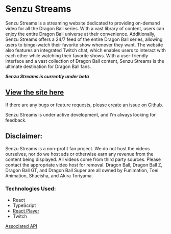 # Senzu Streams

Senzu Streams is a streaming website dedicated to providing on-demand video for all the Dragon Ball series. With a vast library of content, users can enjoy the entire Dragon Ball universe at their convenience. Additionally, Senzu Streams offers a 24/7 feed of the entire Dragon Ball series, allowing users to binge-watch their favorite show whenever they want. The website also features an integrated Twitch chat, which enables users to interact with each other while watching their favorite shows. With a user-friendly interface and a vast collection of Dragon Ball content, Senzu Streams is the ultimate destination for Dragon Ball fans.

**_Senzu Streams is currently under beta_**


## [View the site here](https://senzu-streams.netlify.app/)

If there are any bugs or feature requests, please [create an issue on Github](https://github.com/CalvinPVIII/senzu-streams/issues).

Senzu Streams is under active development, and I'm always looking for feedback.

## Disclaimer:

Senzu Streams is a non-profit fan project. We do not host the videos ourselves, nor do we host ads or otherwise earn any revenue from the content being displayed. All videos come from third party sources. Please contact the appropriate video host for removal. Dragon Ball, Dragon Ball Z, Dragon Ball GT, and Dragon Ball Super are all owned by Funimation, Toei Animation, Shueisha, and Akira Toriyama.

### Technologies Used:

- React
- TypeScript
- [React Player](https://github.com/cookpete/react-player)
- Twitch

[Associated API](https://github.com/CalvinPVIII/senzu-streams-api)
